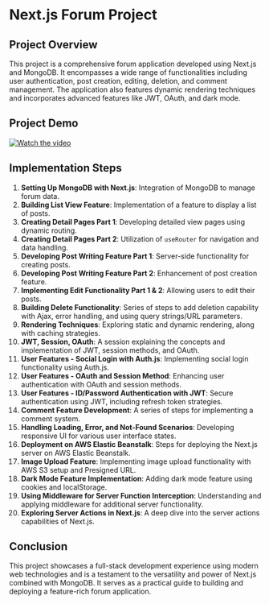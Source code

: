 # Next.js Forum Project

## Project Overview
This project is a comprehensive forum application developed using Next.js and MongoDB. It encompasses a wide range of functionalities including user authentication, post creation, editing, deletion, and comment management. The application also features dynamic rendering techniques and incorporates advanced features like JWT, OAuth, and dark mode. 

## Project Demo
[![Watch the video](https://img.youtube.com/vi/YADtH78KfpE/maxresdefault.jpg)](https://youtu.be/YADtH78KfpE)

## Implementation Steps

1. **Setting Up MongoDB with Next.js**: Integration of MongoDB to manage forum data.
2. **Building List View Feature**: Implementation of a feature to display a list of posts.
3. **Creating Detail Pages Part 1**: Developing detailed view pages using dynamic routing.
4. **Creating Detail Pages Part 2**: Utilization of `useRouter` for navigation and data handling.
5. **Developing Post Writing Feature Part 1**: Server-side functionality for creating posts.
6. **Developing Post Writing Feature Part 2**: Enhancement of post creation feature.
7. **Implementing Edit Functionality Part 1 & 2**: Allowing users to edit their posts.
8. **Building Delete Functionality**: Series of steps to add deletion capability with Ajax, error handling, and using query strings/URL parameters.
9. **Rendering Techniques**: Exploring static and dynamic rendering, along with caching strategies.
10. **JWT, Session, OAuth**: A session explaining the concepts and implementation of JWT, session methods, and OAuth.
11. **User Features - Social Login with Auth.js**: Implementing social login functionality using Auth.js.
12. **User Features - OAuth and Session Method**: Enhancing user authentication with OAuth and session methods.
13. **User Features - ID/Password Authentication with JWT**: Secure authentication using JWT, including refresh token strategies.
14. **Comment Feature Development**: A series of steps for implementing a comment system.
15. **Handling Loading, Error, and Not-Found Scenarios**: Developing responsive UI for various user interface states.
16. **Deployment on AWS Elastic Beanstalk**: Steps for deploying the Next.js server on AWS Elastic Beanstalk.
17. **Image Upload Feature**: Implementing image upload functionality with AWS S3 setup and Presigned URL.
18. **Dark Mode Feature Implementation**: Adding dark mode feature using cookies and localStorage.
19. **Using Middleware for Server Function Interception**: Understanding and applying middleware for additional server functionality.
20. **Exploring Server Actions in Next.js**: A deep dive into the server actions capabilities of Next.js.

## Conclusion
This project showcases a full-stack development experience using modern web technologies and is a testament to the versatility and power of Next.js combined with MongoDB. It serves as a practical guide to building and deploying a feature-rich forum application.